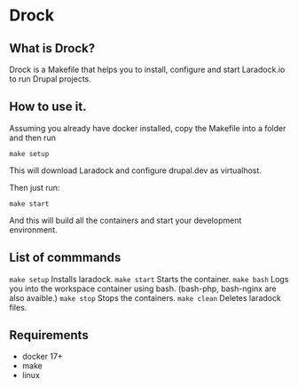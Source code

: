 # Drock

## What is Drock?

Drock is a Makefile that helps you to install, configure and start Laradock.io to run Drupal projects.

## How to use it.

Assuming you already have docker installed, copy the Makefile into a folder and then run

`make setup`

This will download Laradock and configure drupal.dev as virtualhost.

Then just run:

`make start`

And this will build all the containers and start your development environment.

## List of commmands

`make setup` Installs laradock.
`make start` Starts the container.
`make bash`  Logs you into the workspace container using bash. (bash-php, bash-nginx are also avaible.)
`make stop`  Stops the containers.
`make clean` Deletes laradock files.

## Requirements

- docker 17+
- make
- linux